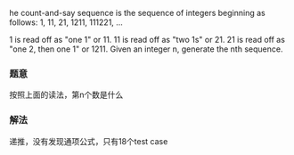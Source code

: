 he count-and-say sequence is the sequence of integers beginning as follows:
1, 11, 21, 1211, 111221, ...

1 is read off as "one 1" or 11.
11 is read off as "two 1s" or 21.
21 is read off as "one 2, then one 1" or 1211.
Given an integer n, generate the nth sequence.

### 题意
按照上面的读法，第n个数是什么

### 解法
递推，没有发现通项公式，只有18个test case